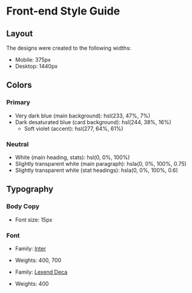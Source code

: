 # Front-end Style Guide

## Layout

The designs were created to the following widths:

-  Mobile: 375px
-  Desktop: 1440px

## Colors

### Primary

-  Very dark blue (main background): hsl(233, 47%, 7%)
-  Dark desaturated blue (card background): hsl(244, 38%, 16%)
   -  Soft violet (accent): hsl(277, 64%, 61%)

### Neutral

-  White (main heading, stats): hsl(0, 0%, 100%)
-  Slightly transparent white (main paragraph): hsla(0, 0%, 100%, 0.75)
-  Slightly transparent white (stat headings): hsla(0, 0%, 100%, 0.6)

## Typography

### Body Copy

-  Font size: 15px

### Font

-  Family: [Inter](https://fonts.google.com/specimen/Inter)
-  Weights: 400, 700

-  Family: [Lexend Deca](https://fonts.google.com/specimen/Lexend+Deca)
-  Weights: 400
